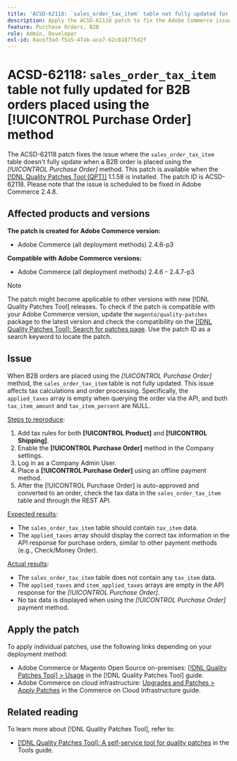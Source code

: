 ```yaml
---
title: 'ACSD-62118: `sales_order_tax_item` table not fully updated for B2B orders placed using the [!UICONTROL Purchase Order] method'
description: Apply the ACSD-62118 patch to fix the Adobe Commerce issue where the `sales_order_tax_item` table isn't fully updated when B2B orders are placed using the [!UICONTROL Purchase Order] method.
feature: Purchase Orders, B2B
role: Admin, Developer
exl-id: 8ace73ad-f5a5-47ab-aca7-62c818775d2f
---
```

# ACSD-62118: `sales_order_tax_item` table not fully updated for B2B orders placed using the [!UICONTROL Purchase Order] method

The ACSD-62118 patch fixes the issue where the `sales_order_tax_item` table doesn't fully update when a B2B order is placed using the *[!UICONTROL Purchase Order]* method. This patch is available when the [[!DNL Quality Patches Tool (QPT)]](/help/tools/quality-patches-tool/quality-patches-tool-to-self-serve-quality-patches.md) 1.1.58 is installed. The patch ID is ACSD-62118. Please note that the issue is scheduled to be fixed in Adobe Commerce 2.4.8.

## Affected products and versions

**The patch is created for Adobe Commerce version:**

* Adobe Commerce (all deployment methods) 2.4.6-p3

**Compatible with Adobe Commerce versions:**

* Adobe Commerce (all deployment methods) 2.4.6 - 2.4.7-p3

>[!NOTE]
>
>The patch might become applicable to other versions with new [!DNL Quality Patches Tool] releases. To check if the patch is compatible with your Adobe Commerce version, update the `magento/quality-patches` package to the latest version and check the compatibility on the [[!DNL Quality Patches Tool]: Search for patches page](https://experienceleague.adobe.com/tools/commerce-quality-patches/index.html). Use the patch ID as a search keyword to locate the patch.

## Issue

When B2B orders are placed using the *[!UICONTROL Purchase Order]* method, the `sales_order_tax_item` table is not fully updated. This issue affects tax calculations and order processing. Specifically, the `applied_taxes` array is empty when querying the order via the API, and both `tax_item_amount` and `tax_item_percent` are NULL. 

<u>Steps to reproduce</u>:

1. Add tax rules for both **[!UICONTROL Product]** and **[!UICONTROL Shipping]**.
1. Enable the **[!UICONTROL Purchase Order]** method in the Company settings.
1. Log in as a Company Admin User.
1. Place a **[!UICONTROL Purchase Order]** using an offline payment method.
1. After the [!UICONTROL Purchase Order] is auto-approved and converted to an order, check the tax data in the `sales_order_tax_item` table and through the REST API.

<u>Expected results</u>:

* The `sales_order_tax_item` table should contain `tax_item` data.
* The `applied_taxes` array should display the correct tax information in the API response for purchase orders, similar to other payment methods (e.g., Check/Money Order).

<u>Actual results</u>:

* The `sales_order_tax_item` table does not contain any `tax_item` data.
* The `applied_taxes` and `item_applied_taxes` arrays are empty in the API response for the *[!UICONTROL Purchase Order]*.
* No tax data is displayed when using the *[!UICONTROL Purchase Order]* payment method.

## Apply the patch

To apply individual patches, use the following links depending on your deployment method:

* Adobe Commerce or Magento Open Source on-premises: [[!DNL Quality Patches Tool] > Usage](/help/tools/quality-patches-tool/usage.md) in the [!DNL Quality Patches Tool] guide.
* Adobe Commerce on cloud infrastructure: [Upgrades and Patches > Apply Patches](https://experienceleague.adobe.com/docs/commerce-cloud-service/user-guide/develop/upgrade/apply-patches.html) in the Commerce on Cloud Infrastructure guide.

## Related reading

To learn more about [!DNL Quality Patches Tool], refer to:

* [[!DNL Quality Patches Tool]: A self-service tool for quality patches](/help/tools/quality-patches-tool/quality-patches-tool-to-self-serve-quality-patches.md) in the Tools guide.
